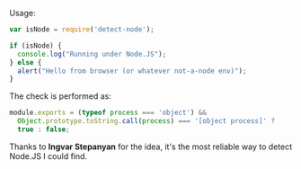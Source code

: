 Usage:
```js
var isNode = require('detect-node');

if (isNode) {
  console.log("Running under Node.JS");
} else {
  alert("Hello from browser (or whatever not-a-node env)");
}
```

The check is performed as:
```js
module.exports = (typeof process === 'object') && 
  Object.prototype.toString.call(process) === '[object process]' ? 
  true : false;
```

Thanks to **Ingvar Stepanyan** for the idea, it's the most reliable way to detect Node.JS I could find.
